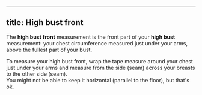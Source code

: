 ***

## title: High bust front

The **high bust front** measurement is the front part of your **high bust** measurement:
your chest circumference measured just under your arms, above the fullest part of your bust.

To measure your high bust front, wrap the tape measure around your chest just under your arms
and measure from the side (seam) across your breasts to the other side (seam).\
You might not be able to keep it horizontal (parallel to the floor), but that's ok.
